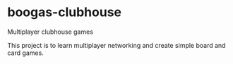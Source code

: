 # boogas-clubhouse
Multiplayer clubhouse games

This project is to learn multiplayer networking and create simple board and card games.
